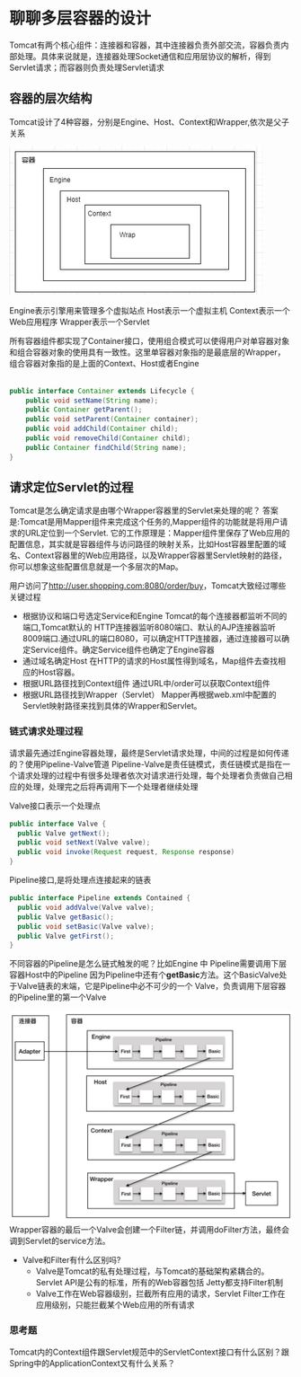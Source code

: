 # 聊聊多层容器的设计

Tomcat有两个核心组件：连接器和容器，其中连接器负责外部交流，容器负责内部处理。具体来说就是，连接器处理Socket通信和应用层协议的解析，得到Servlet请求；而容器则负责处理Servlet请求

## 容器的层次结构

Tomcat设计了4种容器，分别是Engine、Host、Context和Wrapper,依次是父子关系

![contanerStruct](./imgs/contanerStruct.jpg)

Engine表示引擎用来管理多个虚拟站点
Host表示一个虚拟主机
Context表示一个Web应用程序
Wrapper表示一个Servlet

所有容器组件都实现了Container接口，使用组合模式可以使得用户对单容器对象和组合容器对象的使用具有一致性。这里单容器对象指的是最底层的Wrapper，组合容器对象指的是上面的Context、Host或者Engine

```java

public interface Container extends Lifecycle {
    public void setName(String name);
    public Container getParent();
    public void setParent(Container container);
    public void addChild(Container child);
    public void removeChild(Container child);
    public Container findChild(String name);
}
```

## 请求定位Servlet的过程

Tomcat是怎么确定请求是由哪个Wrapper容器里的Servlet来处理的呢？
答案是:Tomcat是用Mapper组件来完成这个任务的,Mapper组件的功能就是将用户请求的URL定位到一个Servlet.
它的工作原理是：Mapper组件里保存了Web应用的配置信息，其实就是容器组件与访问路径的映射关系，比如Host容器里配置的域名、Context容器里的Web应用路径，以及Wrapper容器里Servlet映射的路径，你可以想象这些配置信息就是一个多层次的Map。

用户访问了<http://user.shopping.com:8080/order/buy>，Tomcat大致经过哪些关键过程

+ 根据协议和端口号选定Service和Engine
  Tomcat的每个连接器都监听不同的端口,Tomcat默认的 HTTP连接器监听8080端口、默认的AJP连接器监听8009端口.通过URL的端口8080，可以确定HTTP连接器，通过连接器可以确定Service组件。确定Service组件也确定了Engine容器
+ 通过域名确定Host
  在HTTP的请求的Host属性得到域名，Map组件去查找相应的Host容器。
+ 根据URL路径找到Context组件
  通过URL中/order可以获取Context组件
+ 根据URL路径找到Wrapper（Servlet）
  Mapper再根据web.xml中配置的Servlet映射路径来找到具体的Wrapper和Servlet。

### 链式请求处理过程

请求最先通过Engine容器处理，最终是Servlet请求处理，中间的过程是如何传递的？使用Pipeline-Valve管道
Pipeline-Valve是责任链模式，责任链模式是指在一个请求处理的过程中有很多处理者依次对请求进行处理，每个处理者负责做自己相应的处理，处理完之后将再调用下一个处理者继续处理

Valve接口表示一个处理点

```java
public interface Valve {
  public Valve getNext();
  public void setNext(Valve valve);
  public void invoke(Request request, Response response)
}
```

Pipeline接口,是将处理点连接起来的链表

```java
public interface Pipeline extends Contained {
  public void addValve(Valve valve);
  public Valve getBasic();
  public void setBasic(Valve valve);
  public Valve getFirst();
}
```

不同容器的Pipeline是怎么链式触发的呢？比如Engine 中 Pipeline需要调用下层容器Host中的Pipeline
因为Pipeline中还有个**getBasic**方法。这个BasicValve处于Valve链表的末端，它是Pipeline中必不可少的一个 Valve，负责调用下层容器的Pipeline里的第一个Valve

![piplinelink](./imgs/piplinelink.jpg)
Wrapper容器的最后一个Valve会创建一个Filter链，并调用doFilter方法，最终会调到Servlet的service方法。

+ Valve和Filter有什么区别吗?
  + Valve是Tomcat的私有处理过程，与Tomcat的基础架构紧耦合的。Servlet API是公有的标准，所有的Web容器包括 Jetty都支持Filter机制
  + Valve工作在Web容器级别，拦截所有应用的请求，Servlet Filter工作在应用级别，只能拦截某个Web应用的所有请求

### 思考题

Tomcat内的Context组件跟Servlet规范中的ServletContext接口有什么区别？跟Spring中的ApplicationContext又有什么关系？
